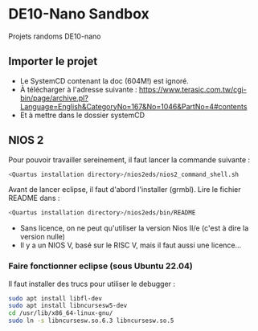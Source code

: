 # DE10-Nano Sandbox
Projets randoms DE10-nano

## Importer le projet
* Le SystemCD contenant la doc (604M!) est ignoré. 
* À télécharger à l'adresse suivante : https://www.terasic.com.tw/cgi-bin/page/archive.pl?Language=English&CategoryNo=167&No=1046&PartNo=4#contents
* Et à mettre dans le dossier systemCD

## NIOS 2 
Pour pouvoir travailler sereinement, il faut lancer la commande suivante : 
```bash
<Quartus installation directory>/nios2eds/nios2_command_shell.sh
```

Avant de lancer eclipse, il faut d'abord l'installer (grmbl). Lire le fichier README dans :
```bash
<Quartus installation directory>/nios2eds/bin/README
```

* Sans licence, on ne peut qu'utiliser la version Nios II/e (c'est à dire la version nulle)
* Il y a un NIOS V, basé sur le RISC V, mais il faut aussi une licence...

### Faire fonctionner eclipse (sous Ubuntu 22.04)
Il faut installer des trucs pour utiliser le debugger :
```bash
sudo apt install libfl-dev
sudo apt install libncursesw5-dev
cd /usr/lib/x86_64-linux-gnu/
sudo ln -s libncursesw.so.6.3 libncursesw.so.5
```
